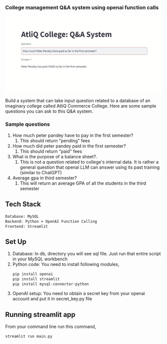 
### College management Q&A system using openai function calls 

![](image.jpg)

Build a system that can take input question related to a database of an imaginary college called AtliQ Commerce College. Here are some sample questions you can ask to this Q&A system.


### Sample questions

1. How much peter pandey have to pay in the first semester?
   1. This should return "pending" fees 
1. How much did peter pandey paid in the first semester?
   1. This should return "paid" fees
1. What is the purpose of a balance sheet?.
   1. This is not a question related to college's internal data. It is rather a general question that openai LLM can answer using its past training (similar to ChatGPT)
1. Average gpa in third semester?
   1. This will return an average GPA of all the students in the third semester

## Tech Stack

```commandline
Database: MySQL
Backend: Python + OpenAI Function Calling
Frontend: Streamlit
```

## Set Up

1. Database: In db, directory you will see sql file. Just run that entire script in your MySQL workbench
2. Python code: You need to install following modules,
   ```commandline
   pip install openai
   pip install streamlit
   pip install mysql-connector-python
   ```
3. OpenAI setup: You need to obtain a secret key from  your openai account and put it in secret_key.py file 

## Running streamlit app

From your command line run this command,
```commandline
streamlit run main.py
```
